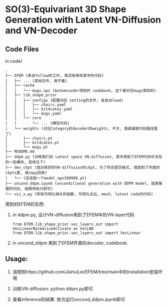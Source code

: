 # SO(3)-Equivariant 3D Shape Generation with Latent VN-Diffusion and VN-Decoder

## Code Files

in code/
```
.
├── EFEM (来自follow的工作, 我没有修改其中的代码)
│   ├── ... (其他文件, 用不着)
│   ├── cache
│   │   └── mugs.npz (Autoencoder得到的 codebook, 这个是对应mugs类别的)
│   ├── lib_shape_prior
│   │   ├── configs (配置对应 setting的文件, 会自动load)
│   │   │   ├── chairs.yaml 
│   │   │   ├── kit4cates.yaml
│   │   │   └── mugs.yaml
│   │   └── core
│   │       └── ... (模型代码)
│   └── weights (对应Category的decoder的weights, 不大, 我直接放代码路径里了)
│       ├── chairs.pt
│       ├── kit4cates.pt
│       └── mugs.pt
├── README.md
├── ddpm.py (训练我们的 Latent space VN-diffusion, 其中用到了EFEM代码中涉及的一些模块, 具体见下)
├── dev_ckpt (放训练好的VN-diffusion的ckpt, 为了符合提交格式, 我放到了外面的ckpts里, 请copy回来)
│   └── (应该放一个model_epo399999.pt)
├── uncond_ddpm.ipynb (unconditional generation with DDPM model, 就是推理的代码, 按顺序执行即可)
└── viz_x.py (所有可视化相关的函数, 可视化点云, mesh, latent code的代码)

```
用到的EFEM的东西:
1. in ddpm.py, 设计VN-diffusion用到了EFEM中的VN-layer代码
   ```
   from EFEM.lib_shape_prior.vec_layers_out import VecLinearNormalizeActivate as VecLNA
   from EFEM.lib_shape_prior.vec_layers_out import VecLinear
   ```
2. in uncond_ddpm
   用到了EFEM开源的decoder, codebook. 

## Usage:
1. 请按照https://github.com/JiahuiLei/EFEM/tree/main中的installation安装环境

2. 训练VN-diffusion:
   python ddpm.py即可

3. 查看inference的结果:
   依次运行uncond_ddpm.ipynb即可
